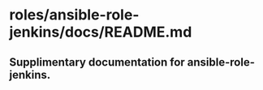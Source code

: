 # roles/ansible-role-jenkins/docs/README.md

## Supplimentary documentation for ansible-role-jenkins.